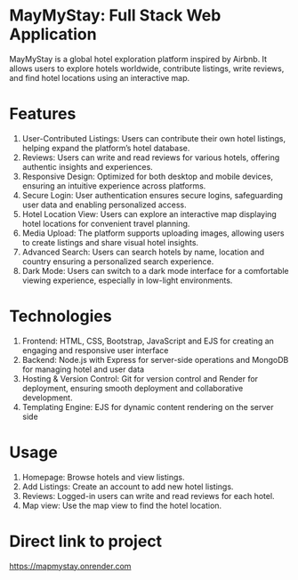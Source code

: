# MayMyStay: Full Stack Web Application
MayMyStay is a global hotel exploration platform inspired by Airbnb. It allows users to explore hotels worldwide, contribute listings, write reviews, and find hotel locations using an interactive map.

# Features
1. User-Contributed Listings: Users can contribute their own hotel listings, helping expand the platform’s hotel
database.
2. Reviews: Users can write and read reviews for various hotels, offering authentic insights and
experiences.
3. Responsive Design: Optimized for both desktop and mobile devices, ensuring an intuitive experience across
platforms.
4. Secure Login: User authentication ensures secure logins, safeguarding user data and enabling
personalized access.
5. Hotel Location View: Users can explore an interactive map displaying hotel locations for convenient travel
planning.
6. Media Upload: The platform supports uploading images, allowing users to create listings and share
visual hotel insights.
7. Advanced Search: Users can search hotels by name, location and country ensuring a personalized search experience.
8. Dark Mode: Users can switch to a dark mode interface for a comfortable viewing experience,
especially in low-light environments. 

# Technologies
1. Frontend: HTML, CSS, Bootstrap, JavaScript and EJS for creating an engaging and
responsive user interface
2. Backend: Node.js with Express for server-side operations and MongoDB for
managing hotel and user data
3. Hosting & Version Control: Git for version control and Render for deployment,
ensuring smooth deployment and collaborative development.
4. Templating Engine: EJS for dynamic content rendering on the server side 

# Usage
1. Homepage: Browse hotels and view listings.
2. Add Listings: Create an account to add new hotel listings.
3. Reviews: Logged-in users can write and read reviews for each hotel.
4. Map view: Use the map view to find the hotel location.

# Direct link to project
https://mapmystay.onrender.com

